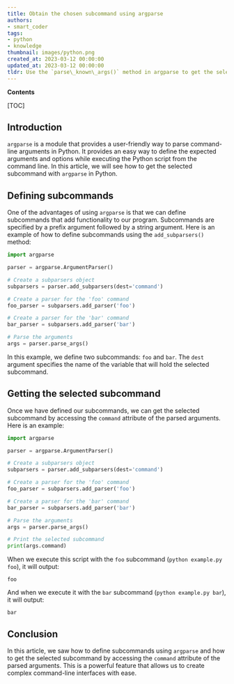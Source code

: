```yaml
---
title: Obtain the chosen subcommand using argparse
authors:
- smart_coder
tags:
- python
- knowledge
thumbnail: images/python.png
created_at: 2023-03-12 00:00:00
updated_at: 2023-03-12 00:00:00
tldr: Use the `parse\_known\_args()` method in argparse to get the selected subcommand.
---
```


**Contents**

[TOC]

## Introduction
`argparse` is a module that provides a user-friendly way to parse command-line arguments in Python. It provides an easy way to define the expected arguments and options while executing the Python script from the command line. In this article, we will see how to get the selected subcommand with `argparse` in Python.

## Defining subcommands
One of the advantages of using `argparse` is that we can define subcommands that add functionality to our program. Subcommands are specified by a prefix argument followed by a string argument. Here is an example of how to define subcommands using the `add_subparsers()` method:

```python
import argparse

parser = argparse.ArgumentParser()

# Create a subparsers object
subparsers = parser.add_subparsers(dest='command')

# Create a parser for the 'foo' command
foo_parser = subparsers.add_parser('foo')

# Create a parser for the 'bar' command
bar_parser = subparsers.add_parser('bar')

# Parse the arguments
args = parser.parse_args()
```

In this example, we define two subcommands: `foo` and `bar`. The `dest` argument specifies the name of the variable that will hold the selected subcommand.

## Getting the selected subcommand
Once we have defined our subcommands, we can get the selected subcommand by accessing the `command` attribute of the parsed arguments. Here is an example:

```python
import argparse

parser = argparse.ArgumentParser()

# Create a subparsers object
subparsers = parser.add_subparsers(dest='command')

# Create a parser for the 'foo' command
foo_parser = subparsers.add_parser('foo')

# Create a parser for the 'bar' command
bar_parser = subparsers.add_parser('bar')

# Parse the arguments
args = parser.parse_args()

# Print the selected subcommand
print(args.command)
```

When we execute this script with the `foo` subcommand (`python example.py foo`), it will output:

```
foo
```

And when we execute it with the `bar` subcommand (`python example.py bar`), it will output:

```
bar
```

## Conclusion
In this article, we saw how to define subcommands using `argparse` and how to get the selected subcommand by accessing the `command` attribute of the parsed arguments. This is a powerful feature that allows us to create complex command-line interfaces with ease.
